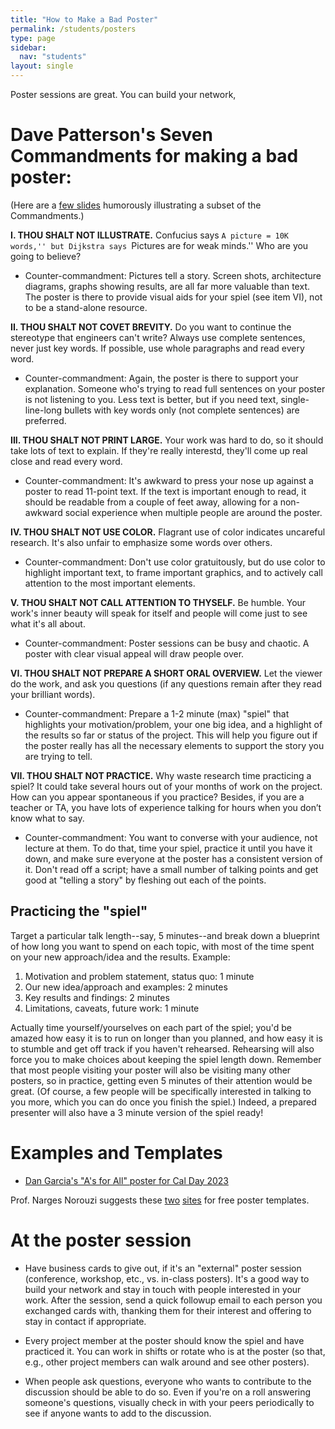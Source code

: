 ```yaml
---
title: "How to Make a Bad Poster"
permalink: /students/posters
type: page
sidebar:
  nav: "students"
layout: single
---
```


Poster sessions are great.  You can build your network, 

# Dave Patterson's Seven Commandments for making a bad poster:

(Here are a [few slides](https://docs.google.com/presentation/d/1d9rAG1mD4C0hTgNZNyAAI4vM2DimeW4n/edit#slide=id.p40) humorously illustrating a subset of the
Commandments.) 

**I.  THOU SHALT NOT ILLUSTRATE.** Confucius says ``A picture = 10K
words,'' but Dijkstra says ``Pictures are for weak minds.''  Who are
you going to believe?

* Counter-commandment: Pictures tell a story.  Screen shots,
architecture diagrams, graphs showing results, are all far more
valuable than text.  The poster is there to provide visual aids for
your spiel (see item VI), not to be a stand-alone resource.

**II.  THOU SHALT NOT COVET BREVITY.**  Do you want to continue the
stereotype that engineers can't write?  Always use complete sentences,
never just key words. If possible, use whole paragraphs and read every
word.

* Counter-commandment: Again, the poster is there to support your
explanation.  Someone who's trying to read full sentences on your
poster is not listening to you.  Less text is better, but if you need
text, single-line-long bullets with key words only (not complete
sentences) are preferred.

**III.    THOU SHALT NOT PRINT LARGE.** Your work was hard to do, so it
should take lots of text to explain. If they're really interestd,
they'll come up real close and read every word.

* Counter-commandment: It's awkward to press your nose up against a
poster to read 11-point text.  If the text is important enough to
read, it should be readable from a couple of feet away, allowing for a
non-awkward social experience when multiple people are around the poster.

**IV.   THOU SHALT NOT USE COLOR.** Flagrant use of color indicates
uncareful research.  It's also  unfair to emphasize some words over
others.

* Counter-commandment: Don't use color gratuitously, but do use color
to highlight important text, to frame important graphics, and to
actively call attention to the most important elements.


**V. THOU SHALT NOT CALL ATTENTION TO THYSELF.** Be humble. Your work's
inner beauty will speak for itself and people will come just to see
what it's all about.

* Counter-commandment: Poster sessions can be busy and chaotic.  A
poster with clear visual appeal will draw people over.


**VI.   THOU SHALT NOT PREPARE A SHORT ORAL OVERVIEW.**  Let the viewer do
the work, and ask you questions (if any questions remain after they
read your brilliant words).

* Counter-commandment:  Prepare a 1-2 minute (max) "spiel" that
highlights your motivation/problem, your one big idea, and a highlight
of the results so far or status of the project.  This will help you
figure out if the poster really has all the necessary elements to
support the story you are trying to tell.


**VII. THOU SHALT NOT PRACTICE.** Why waste research time practicing a
spiel? It could take several hours out of your months of work on the
project.  How can you appear spontaneous if you practice?  Besides, if
you are a teacher or TA, you have lots of experience talking for hours when
you don’t know what  to say.

* Counter-commandment: You want to converse with your audience, not
lecture at them.  To do that, time your spiel, practice it
until you have it down, and make sure everyone at the poster has a
consistent version of it.  Don't read off a script; have a small
number of talking points and get good at "telling a story" by fleshing
out each of the points.

## Practicing the "spiel"

Target a particular talk length--say, 5 minutes--and break down a
blueprint of how long you want to spend on each topic, with most of
the time spent on your new approach/idea and the results.  Example:

1. Motivation and problem statement, status quo: 1 minute
2. Our new idea/approach and examples: 2 minutes
3. Key results and findings: 2 minutes
4. Limitations, caveats, future work: 1 minute

Actually time yourself/yourselves on each part of the spiel; you'd be
amazed how easy it is to run on longer than you planned, and how easy
it is to stumble and get off track if you haven't rehearsed.
Rehearsing will also force you to make choices about keeping the spiel
length down.  Remember that most people visiting your poster will also
be visiting many other posters, so in practice, getting even 5 minutes
of their attention would be great.  (Of course, a few people will be
specifically interested in talking to you  more, which you can do once
you finish the spiel.)  Indeed, a prepared presenter will also have a
3 minute version of the spiel ready!


# Examples and Templates

* [Dan Garcia's "A's for All" poster for Cal Day 2023](https://docs.google.com/presentation/d/17wztIhrc1ekJc0mlKymFDG4msIyPBToY/edit#slide=id.p1)


Prof. Narges Norouzi suggests these 
[two](https://www.posterpresentations.com/free-poster-templates.html)
[sites](https://www.posternerd.com/sciposters-templates)
for free poster templates.

# At the poster session

* Have business cards to give out, if it's an "external" poster
session (conference, workshop, etc., vs. in-class posters).  It's a
good way to build your network and stay in touch with people
interested in your work.  After the session, send a quick followup
email to each person you exchanged cards with, thanking them for their
interest and offering to stay in contact if appropriate.

* Every project member at the poster should know the spiel and have
practiced it.  You can work in shifts or rotate who is at the poster
(so that, e.g., other project members can walk around and see other posters).

* When people ask questions, everyone who wants to contribute to the
discussion should be able to do so.  Even if you're on a roll
answering someone's questions, visually check in with your peers
periodically to see if anyone wants to add to the discussion.

